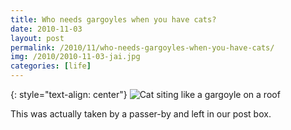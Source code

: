 ```yaml
---
title: Who needs gargoyles when you have cats?
date: 2010-11-03
layout: post
permalink: /2010/11/who-needs-gargoyles-when-you-have-cats/
img: /2010/2010-11-03-jai.jpg
categories: [life]
---
```


{: style="text-align: center"}
![Cat siting like a gargoyle on a roof]({{site.baseurl}}/assets/img/2010/2010-11-03-jai.jpg)

This was actually taken by a passer-by and left in our post box.